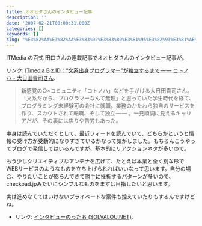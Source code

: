 ```yaml
---
title: オオヒダさんのインタビュー記事
description: ''
date: '2007-02-21T08:00:31.000Z'
categories: []
keywords: []
slug: "%E3%82%AA%E3%82%AA%E3%83%92%E3%83%80%E3%81%95%E3%82%93%E3%81%AE%E3%82%A4%E3%83%B3%E3%82%BF%E3%83%93%E3%83%A5%E3%83%BC%E8%A8%98%E4%BA%8B"
---
```

ITMedia の百式 田口さんの連載記事でオオヒダさんのインタビュー記事が。

リンク: [ITmedia Biz.ID：“文系出身プログラマー”が独立するまで — — コトノハ・大日田貴司さん](http://www.itmedia.co.jp/bizid/articles/0702/20/news051.html "ITmedia Biz.ID：“文系出身プログラマー”が独立するまで——コトノハ・大日田貴司さん").

> 新感覚の○×コミュニティ「コトノハ」などを手がける大日田貴司さん。「文系だから、プログラマーなんて無理」と思っていた学生時代を経て、プログラミング未経験可の会社に就職。業務のかたわら独自のサービスを作り、スカウトされて転職、そして独立 — — 。一見順調に見えるキャリアだが、その裏には焦りや苦労もあった。

中身は読んでいただくとして、最近フィードを読んでいて、どちらかというと情報の受け方が受動的になりすぎているかなって気がしました。もちろんこうやってブログで発信してはいるんですが、基本的にリアクションネタが多いので。

もう少しクリエイティブなアンテナを広げて、たとえば本業と全く別な形でWEBサービスのようなものを立ち上げられればいいなって思います。自分の場合、やりたいことが膨らんできて勝手に挫折するパターンが多いので、checkpad.jpみたいにシンプルなものをまずは目指したいと思います。

実は進めなくてはいけないプライベートな案件も控えていたりもするんですけどね。

*   リンク: [インタビューのったお (SOLVALOU.NET)](http://solvalou.net/2007/02/post_60.html "インタビューのったお (SOLVALOU.NET)").